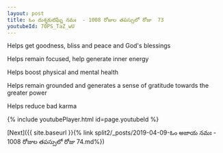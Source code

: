 ```yaml
---
layout: post
title: ఓం దుశ్శకుటిఘ్నే నమః  - 1008 రోజుల తపస్సులో రోజు  73
youtubeId: 70PS_TaZ_wU
---
```

 
 
Helps get goodness, bliss and peace and God's blessings
 
Helps remain focused, help generate inner energy 
 
Helps boost physical and mental health 
 
Helps remain grounded and generates a sense of gratitude towards the greater power 
 
Helps reduce bad karma
 
 
 
 


{% include youtubePlayer.html id=page.youtubeId %}
 
[Next]({{ site.baseurl }}{% link  split2/_posts/2019-04-09-ఓం అజాయ నమః  - 1008 రోజుల తపస్సులో రోజు  74.md%})
 
